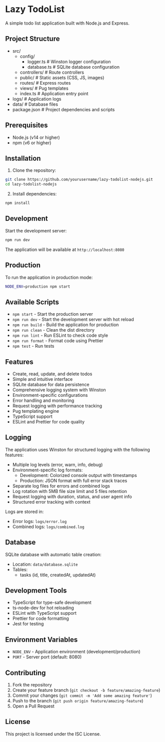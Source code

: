 # Lazy TodoList

A simple todo list application built with Node.js and Express.

## Project Structure

- src/
  - config/
    - logger.ts         # Winston logger configuration
    - database.ts       # SQLite database configuration
  - controllers/        # Route controllers
  - public/            # Static assets (CSS, JS, images)
  - routes/            # Express routes
  - views/             # Pug templates
  - index.ts           # Application entry point
- logs/                # Application logs
- data/                # Database files
- package.json         # Project dependencies and scripts

## Prerequisites

- Node.js (v14 or higher)
- npm (v6 or higher)

## Installation

1. Clone the repository:

```bash
git clone https://github.com/yourusername/lazy-todolist-nodejs.git
cd lazy-todolist-nodejs
```

2. Install dependencies:

```bash
npm install
```

## Development

Start the development server:

```bash
npm run dev
```

The application will be available at `http://localhost:8080`

## Production

To run the application in production mode:

```bash
NODE_ENV=production npm start
```

## Available Scripts

- `npm start` - Start the production server
- `npm run dev` - Start the development server with hot reload
- `npm run build` - Build the application for production
- `npm run clean` - Clean the dist directory
- `npm run lint` - Run ESLint to check code style
- `npm run format` - Format code using Prettier
- `npm test` - Run tests

## Features

- Create, read, update, and delete todos
- Simple and intuitive interface
- SQLite database for data persistence
- Comprehensive logging system with Winston
- Environment-specific configurations
- Error handling and monitoring
- Request logging with performance tracking
- Pug templating engine
- TypeScript support
- ESLint and Prettier for code quality

## Logging

The application uses Winston for structured logging with the following features:

- Multiple log levels (error, warn, info, debug)
- Environment-specific log formats:
  - Development: Colorized console output with timestamps
  - Production: JSON format with full error stack traces
- Separate log files for errors and combined logs
- Log rotation with 5MB file size limit and 5 files retention
- Request logging with duration, status, and user agent info
- Structured error tracking with context

Logs are stored in:

- Error logs: `logs/error.log`
- Combined logs: `logs/combined.log`

## Database

SQLite database with automatic table creation:

- Location: `data/database.sqlite`
- Tables:
  - tasks (id, title, createdAt, updatedAt)

## Development Tools

- TypeScript for type-safe development
- ts-node-dev for hot reloading
- ESLint with TypeScript support
- Prettier for code formatting
- Jest for testing

## Environment Variables

- `NODE_ENV` - Application environment (development/production)
- `PORT` - Server port (default: 8080)

## Contributing

1. Fork the repository
2. Create your feature branch (`git checkout -b feature/amazing-feature`)
3. Commit your changes (`git commit -m 'Add some amazing feature'`)
4. Push to the branch (`git push origin feature/amazing-feature`)
5. Open a Pull Request

## License

This project is licensed under the ISC License.
